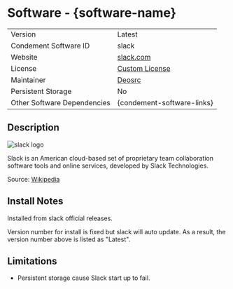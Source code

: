 # Software - {software-name}

|                             |                                           |
| --------------------------- | ----------------------------------------- |
| Version                     | Latest                                    |
| Condement Software ID       | slack                                     |
| Website                     | [slack.com](https://slack.com/)           |
| License                     | [Custom License](https://slack.com/legal) |
| Maintainer                  | [Deosrc](https://github.com/deosrc)       |
| Persistent Storage          | No                                        |
| Other Software Dependencies | {condement-software-links}                |

## Description

![slack logo](https://en.wikipedia.org/wiki/File:Slack_Technologies_Logo.svg)

Slack is an American cloud-based set of proprietary team collaboration software tools and online services, developed by
Slack Technologies.

Source: [Wikipedia](https://en.wikipedia.org/wiki/Slack_(software))

## Install Notes

Installed from slack official releases.

Version number for install is fixed but slack will auto update. As a result, the version number above is listed as "Latest".

## Limitations

* Persistent storage cause Slack start up to fail.
